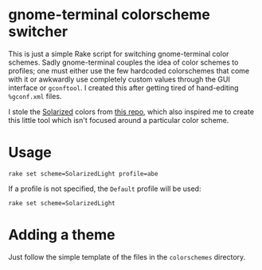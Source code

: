 
gnome-terminal colorscheme switcher
===================================
This is just a simple Rake script for switching gnome-terminal color schemes.
Sadly gnome-terminal couples the idea of color schemes to profiles; one must
either use the few hardcoded colorschemes that come with it or awkwardly
use completely custom values through the GUI interface or `gconftool`. I
created this after getting tired of hand-editing `%gconf.xml` files.

I stole the [Solarized](http://ethanschoonover.com/solarized) colors from
[this repo](https://github.com/sigurdga/gnome-terminal-colors-solarized),
which also inspired me to create this little tool which isn't focused around
a particular color scheme.

Usage
=====
    rake set scheme=SolarizedLight profile=abe

If a profile is not specified, the `Default` profile will be used:

    rake set scheme=SolarizedLight

Adding a theme
==============
Just follow the simple template of the files in the `colorschemes` directory.
